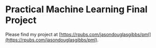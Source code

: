 # Practical Machine Learning Final Project

Please find my project at [https://rpubs.com/jasondouglasgibbs/pml](https://rpubs.com/jasondouglasgibbs/pml).

